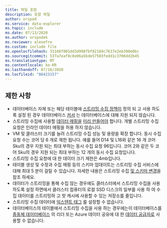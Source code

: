 ```yaml
---
title: 파일 포함
description: 포함 파일
author: orspod
ms.service: data-explorer
ms.topic: include
ms.date: 07/13/2020
ms.author: orspodek
ms.reviewer: alexefro
ms.custom: include file
ms.openlocfilehash: 33168f001dd3d998fbf82169c7637e2eb390e0bc
ms.sourcegitcommit: 537a7eaf8c8e06a5bde57503fedd1c3706dd2b45
ms.translationtype: MT
ms.contentlocale: ko-KR
ms.lasthandoff: 07/16/2020
ms.locfileid: "86423157"
---
```

## <a name="limitations"></a>제한 사항

* 데이터베이스 자체 또는 해당 테이블에 [스트리밍 수집 정책이](../kusto/management/streamingingestionpolicy.md) 정의 되 고 사용 하도록 설정 된 경우 데이터베이스 [커서](../kusto/management/databasecursor.md) 는 데이터베이스에 대해 지원 되지 않습니다.
* 스트리밍 수집에 사용할 [데이터 매핑을](../kusto/management/mappings.md) [미리 만들어야](../kusto/management/create-ingestion-mapping-command.md) 합니다. 개별 스트리밍 수집 요청은 인라인 데이터 매핑을 허용 하지 않습니다.
* VM 및 클러스터 크기를 늘려 스트리밍 수집 성능 및 용량을 확장 합니다. 동시 수집 요청 수는 코어 당 6 개로 제한 됩니다. 예를 들어 D14 및 L16와 같은 16 개 코어 Sku의 경우 지원 되는 최대 부하는 동시 수집 요청 96입니다. 코어 2와 같은 두 코어 Sku의 경우 지원 되는 최대 부하는 12 개의 동시 수집 요청입니다.
* 스트리밍 수집 요청에 대 한 데이터 크기 제한은 4mb입니다.
* 테이블 생성 및 수정과 수집 매핑 등의 스키마 업데이트는 스트리밍 수집 서비스에 대해 최대 5 분이 걸릴 수 있습니다. 자세한 내용은 스트리밍 수집 [및 스키마 변경](../kusto/management/data-ingestion/streaming-ingestion-schema-changes.md)을 참조 하세요.
* 데이터가 스트리밍을 통해 수집 않는 경우에도 클러스터에서 스트리밍 수집을 사용 하도록 설정 하면에서 클러스터 컴퓨터의 로컬 SSD 디스크의 일부를 사용 하 여 수집 데이터를 스트리밍하 고 핫 캐시에 사용할 수 있는 저장소를 줄입니다.
* 스트리밍 수집 데이터에 [익스텐트 태그](../kusto/management/extents-overview.md#extent-tagging) 를 설정할 수 없습니다.
* 데이터베이스의 테이블에서 스트리밍 수집을 사용 하는 경우에는이 데이터베이스를 [종동체 데이터베이스](../follower.md) 의 리더 또는 Azure 데이터 공유에 대 한 [데이터 공급자로](../data-share.md#data-provider---share-data) 사용할 수 없습니다.
